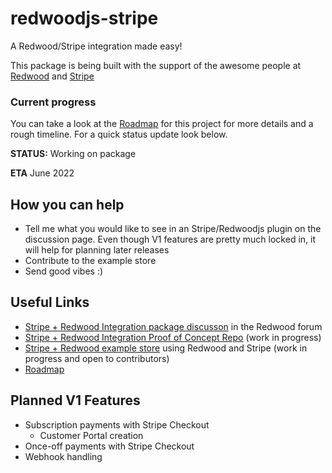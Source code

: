 # redwoodjs-stripe

A Redwood/Stripe integration made easy!

This package is being built with the support of the awesome people at [Redwood](https://redwoodjs.com/) and [Stripe](https://stripe.com/)

### Current progress
 
You can take a look at the [Roadmap](https://github.com/chrisvdm/redwoodjs-stripe/issues/1) for this project for more details and a rough timeline. For a quick status update look below. 

**STATUS:** Working on package

**ETA** June 2022

## How you can help
- Tell me what you would like to see in an Stripe/Redwoodjs plugin on the discussion page. Even though V1 features are pretty much locked in, it will help for planning later releases
- Contribute to the example store
- Send good vibes :)

## Useful Links

- [Stripe + Redwood Integration package discusson](https://community.redwoodjs.com/t/stripe-redwood-integration-package/2226) in the Redwood forum
- [Stripe + Redwood Integration Proof of Concept Repo](https://github.com/redwoodjs/payments) (work in progress)
- [Stripe + Redwood example store](https://github.com/redwoodjs/example-store) using Redwood and Stripe (work in progress and open to contributors)
- [Roadmap](https://github.com/chrisvdm/redwoodjs-stripe/issues/1)

## Planned V1 Features
- Subscription payments with Stripe Checkout
  - Customer Portal creation 
- Once-off payments with Stripe Checkout
- Webhook handling 
